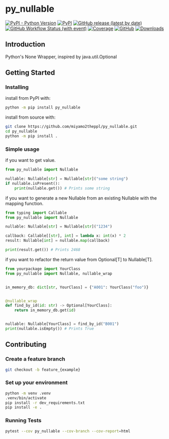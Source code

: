 # py_nullable

[![PyPI - Python Version](https://img.shields.io/pypi/pyversions/py_nullable?logo=python&logoColor=yellow)](https://img.shields.io/pypi/pyversions/py_nullable?logo=python&logoColor=yellow)
[![PyPI](https://img.shields.io/pypi/v/py_nullable?color=blue&logo=pypi&logoColor=yellow)](https://pypi.org/project/py-nullable?latest)
[![GitHub release (latest by date)](https://img.shields.io/github/v/release/miyamo2theppl/py_nullable)](https://img.shields.io/github/v/release/miyamo2theppl/py_nullable)
[![GitHub Workflow Status (with event)](https://img.shields.io/github/actions/workflow/status/miyamo2theppl/py_nullable/release.yaml?event=release&logo=github%20actions)](https://github.com/miyamo2theppl/py_nullable/actions?query=workflow%3Arelease)
[![Coverage](https://img.shields.io/endpoint?url=https://gist.githubusercontent.com/miyamo2theppl/15e55b51670ba3c88767f9402215e901/raw/pytest-coverage-comment.json)](https://github.com/miyamo2theppl/py_nullable/actions?query=workflow%3Atest)
[![GitHub](https://img.shields.io/github/license/miyamo2theppl/py_nullable)](https://img.shields.io/github/license/miyamo2theppl/py_nullable)
[![Downloads](https://static.pepy.tech/personalized-badge/py-nullable?period=total&units=international_system&left_color=blue&right_color=yellow&left_text=Downloads)](https://pepy.tech/project/py-nullable)

## Introduction

Python's None Wrapper, inspired by java.util.Optional

## Getting Started

### Installing

install from PyPI with:

```sh
python -m pip install py_nullable
```

install from source with:

```sh
git clone https://github.com/miyamo2theppl/py_nullable.git
cd py_nullable
python -m pip install .
```

### Simple usage

if you want to get value.

```python
from py_nullable import Nullable

nullable: Nullable[str] = Nullable[str]("some string")
if nullable.isPresent():
    print(nullable.get()) # Prints some string
```

if you want to generate a new Nullable from an existing Nullable with the mapping function.

```python
from typing import Callable
from py_nullable import Nullable

nullable: Nullable[str] = Nullable[str]("1234")

callback: Callable[[str], int] = lambda x: int(x) * 2
result: Nullable[int] = nullable.map(callback)

print(result.get()) # Prints 2468
```

if you want to refactor the return value from Optional[T] to Nullable[T].

```python
from yourpackage import YourClass
from py_nullable import Nullable, nullable_wrap


in_memory_db: dict[str, YourClass] = {"A001": YourClass("foo")}


@nullable_wrap
def find_by_id(id: str) -> Optional[YourClass]:
    return in_memory_db.get(id)


nullable: Nullable[YourClass] = find_by_id("B001")
print(nullable.isEmpty()) # Prints True
```

## Contributing

### Create a feature branch

```sh
git checkout -b feature_{example}
```

### Set up your environment

```sh
python -m venv .venv
.venv/bin/activate
pip install -r dev_requirements.txt
pip install -e .
```

### Running Tests

```sh
pytest --cov py_nullable --cov-branch --cov-report=html
```
